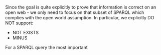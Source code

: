 Since the goal is quite explicitly to prove that information is correct on an open web - we only need to focus on that subset of SPARQL which complies with the open world assumption. In particular, we explicitly DO NOT support:
 - NOT EXISTS
 - MINUS

For a SPARQL query the most important 
